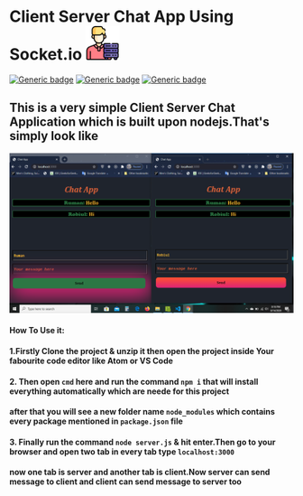 # Client Server Chat App Using Socket.io <img src="/images/client.png" width="60" height="60" />

[![Generic badge](https://img.shields.io/badge/express-4.17.1-<COLOR>.svg)](https://shields.io/)
[![Generic badge](https://img.shields.io/badge/socket.io-2.3.0-<COLOR>.svg)](https://shields.io/)
[![Generic badge](https://img.shields.io/badge/node-js-<COLOR>.svg)](https://shields.io/)

## This is a very simple Client Server Chat Application which is built upon nodejs.That's simply look like
<img src="/images/Capture1.PNG" />

#### How To Use it: 
#### 1.Firstly Clone the project & unzip it then open the project inside Your fabourite code editor like Atom or VS Code
#### 2. Then open `cmd` here and run the command `npm i` that will install everything automatically which are neede for this project
#### after that you will see a new folder name `node_modules`  which contains every package mentioned in `package.json` file
#### 3. Finally run the command `node server.js` & hit enter.Then go to your browser and open two tab in every tab type `localhost:3000`
#### now one tab is server and another tab is client.Now server can send message to client and client can send message to server too
